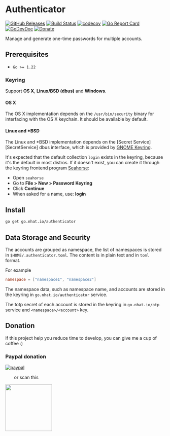 # Authenticator

[![GitHub Releases](https://img.shields.io/github/v/release/nhatthm/go-authenticator)](https://github.com/nhatthm/go-authenticator/releases/latest)
[![Build Status](https://github.com/nhatthm/go-authenticator/actions/workflows/test.yaml/badge.svg)](https://github.com/nhatthm/go-authenticator/actions/workflows/test.yaml)
[![codecov](https://codecov.io/gh/nhatthm/go-authenticator/branch/master/graph/badge.svg?token=eTdAgDE2vR)](https://codecov.io/gh/nhatthm/go-authenticator)
[![Go Report Card](https://goreportcard.com/badge/go.nhat.io/authenticator)](https://goreportcard.com/report/go.nhat.io/authenticator)
[![GoDevDoc](https://img.shields.io/badge/dev-doc-00ADD8?logo=go)](https://pkg.go.dev/go.nhat.io/authenticator)
[![Donate](https://img.shields.io/badge/Donate-PayPal-green.svg)](https://www.paypal.com/donate/?hosted_button_id=PJZSGJN57TDJY)

Manage and generate one-time passwords for multiple accounts.

## Prerequisites

- `Go >= 1.22`

### Keyring

Support **OS X**, **Linux/BSD (dbus)** and **Windows**.

#### OS X

The OS X implementation depends on the `/usr/bin/security` binary for
interfacing with the OS X keychain. It should be available by default.

#### Linux and *BSD

The Linux and *BSD implementation depends on the [Secret Service][SecretService] dbus
interface, which is provided by [GNOME Keyring](https://wiki.gnome.org/Projects/GnomeKeyring).

It's expected that the default collection `login` exists in the keyring, because
it's the default in most distros. If it doesn't exist, you can create it through the
keyring frontend program [Seahorse](https://wiki.gnome.org/Apps/Seahorse):

* Open `seahorse`
* Go to **File > New > Password Keyring**
* Click **Continue**
* When asked for a name, use: **login**

## Install

```bash
go get go.nhat.io/authenticator
```

## Data Storage and Security

The accounts are grouped as namespace, the list of namespaces is stored in `$HOME/.authenticator.toml`. The content is in plain text and in `toml` format.

For example

```toml
namespace = ["namespace1", "namespace2"]
```

The namespace data, such as namespace name, and accounts are stored in the keyring in `go.nhat.io/authenticator` service.

The totp secret of each account is stored in the keyring in `go.nhat.io/otp` service and `<namespace>/<account>` key.

## Donation

If this project help you reduce time to develop, you can give me a cup of coffee :)

### Paypal donation

[![paypal](https://www.paypalobjects.com/en_US/i/btn/btn_donateCC_LG.gif)](https://www.paypal.com/donate/?hosted_button_id=PJZSGJN57TDJY)

&nbsp;&nbsp;&nbsp;&nbsp;&nbsp;&nbsp;&nbsp;or scan this

<img src="https://user-images.githubusercontent.com/1154587/113494222-ad8cb200-94e6-11eb-9ef3-eb883ada222a.png" width="147px" />
